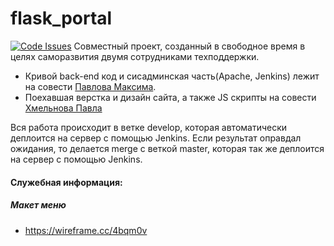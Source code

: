 # flask_portal
[![Code Issues](http://www.quantifiedcode.com/api/v1/project/f976db2a360b45768762733c27986159/badge.svg)](http://www.quantifiedcode.com/app/project/f976db2a360b45768762733c27986159)
Совместный проект, созданный в свободное время в целях саморазвития двумя сотрудниками техподдержки.
* Кривой back-end код и сисадминская часть(Apache, Jenkins) лежит на совести [Павлова Максима](https://github.com/aiscy/).
* Поехавшая верстка и дизайн сайта, а также JS скрипты на совести [Хмельнова Павла](https://github.com/hmelnoff)

Вся работа происходит в ветке develop, которая автоматически деплоится на сервер с помощью Jenkins. Если результат оправдал ожидания, то делается merge с веткой master, которая так же деплоится на сервер с помощью Jenkins.


#### Служебная информация:
##### Макет меню
- https://wireframe.cc/4bqm0v
